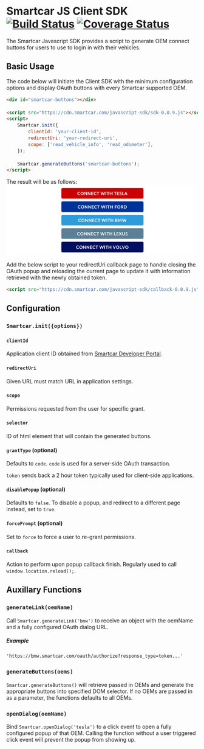 # Smartcar JS Client SDK [![Build Status](https://travis-ci.com/smartcar/javascript-sdk.svg?token=jMbuVtXPGeJMPdsn7RQ5&branch=master)](https://travis-ci.com/smartcar/javascript-sdk) [![Coverage Status](https://coveralls.io/repos/github/smartcar/javascript-sdk/badge.svg?branch=master&t=sqGPnl)](https://coveralls.io/github/smartcar/javascript-sdk?branch=master)

The Smartcar Javascript SDK provides a script to generate OEM connect buttons for users to use to login in with their vehicles.

## Basic Usage

The code below will initiate the Client SDK with the minimum configuration options and display OAuth buttons with every Smartcar supported OEM.

```html
<div id="smartcar-buttons"></div>

<script src="https://cdn.smartcar.com/javascript-sdk/sdk-0.0.9.js"></script>
<script>
	Smartcar.init({
		clientId: 'your-client-id',
		redirectUri: 'your-redirect-uri',
		scope: ['read_vehicle_info', 'read_odometer'],
	});

	Smartcar.generateButtons('smartcar-buttons');
</script>
```

The result will be as follows:
![](lib/buttons.png)

Add the below script to your redirectUri callback page to handle closing the OAuth popup and reloading the current page to update it with information retrieved with the newly obtained token.


```html
<script src="https://cdn.smartcar.com/javascript-sdk/callback-0.0.9.js"></script>
```

## Configuration

### `Smartcar.init({options})`

#### `clientId`
Application client ID obtained from [Smartcar Developer Portal](https://developer.smartcar.com).

#### `redirectUri`
Given URL must match URL in application settings.

#### `scope`
Permissions requested from the user for specific grant.

#### `selector`
ID of html element that will contain the generated buttons.

#### `grantType` (optional)
Defaults to `code`.
`code` is used for a server-side OAuth transaction.

`token` sends back a 2 hour token typically used for client-side applications.

#### `disablePopup` (optional)
Defaults to `false`. To disable a popup, and redirect to a different page instead, set to `true`.

#### `forcePrompt` (optional)

Set to `force` to force a user to re-grant permissions.

#### `callback`

Action to perform upon popup callback finish. Regularly used to call `window.location.reload();`.


## Auxillary Functions

### `generateLink(oemName)`

Call `Smartcar.generateLink('bmw')` to receive an object with the oemName and a fully configured OAuth dialog URL.

##### Example
```
'https://bmw.smartcar.com/oauth/authorize?response_type=token...'
```

### `generateButtons(oems)`
`Smartcar.generateButtons()` will retrieve passed in OEMs and generate the appropriate buttons into specified DOM selector. If no OEMs are passed in as a parameter, the functions defaults to all OEMs.

### `openDialog(oemName)`
Bind `Smartcar.openDialog('tesla')` to a click event to open a fully configured popup of that OEM. Calling the function without a user triggered click event will prevent the popup from showing up.

